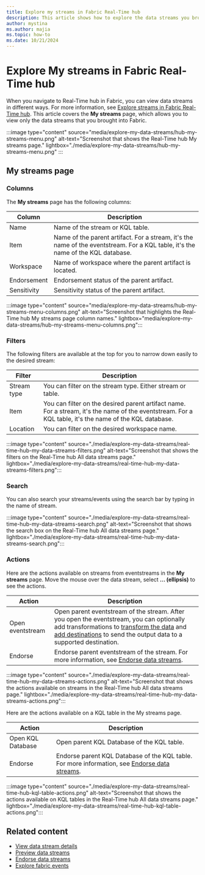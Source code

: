 ```yaml
---
title: Explore my streams in Fabric Real-Time hub
description: This article shows how to explore the data streams you brought into Fabric Real-Time hub. It provides details on My streams in the Real-Time hub user interface.
author: mystina
ms.author: majia
ms.topic: how-to
ms.date: 10/21/2024
---
```


# Explore My streams in Fabric Real-Time hub

When you navigate to Real-Time hub in Fabric, you can view data streams in different ways. For more information, see [Explore streams in Fabric Real-Time hub](explore-data-streams.md). This article covers the **My streams** page, which allows you to view only the data streams that you brought into Fabric.



:::image type="content" source="media/explore-my-data-streams/hub-my-streams-menu.png" alt-text="Screenshot that shows the Real-Time hub My streams page."  lightbox="./media/explore-my-data-streams/hub-my-streams-menu.png" :::

## My streams page

### Columns

The **My streams** page has the following columns:

| Column | Description |
| ------ | ----------- |
| Name | Name of the stream or KQL table. |
| Item | Name of the parent artifact. For a stream, it's the name of the eventstream. For a KQL table, it's the name of the KQL database. |
| Workspace | Name of workspace where the parent artifact is located. |
| Endorsement | Endorsement status of the parent artifact. |
| Sensitivity | Sensitivity status of the parent artifact. |

:::image type="content" source="media/explore-my-data-streams/hub-my-streams-menu-columns.png" alt-text="Screenshot that highlights the Real-Time hub My streams page column names."  lightbox="media/explore-my-data-streams/hub-my-streams-menu-columns.png":::

### Filters

The following filters are available at the top for you to narrow down easily to the desired stream:

| Filter | Description |
| ------ | --------- |
| Stream type | You can filter on the stream type. Either stream or table. |
| Item | You can filter on the desired parent artifact name. For a stream, it's the name of the eventstream. For a KQL table, it's the name of the KQL database. |
| Location | You can filter on the desired workspace name. |

:::image type="content" source="./media/explore-my-data-streams/real-time-hub-my-data-streams-filters.png" alt-text="Screenshot that shows the filters on the Real-Time hub All data streams page." lightbox="./media/explore-my-data-streams/real-time-hub-my-data-streams-filters.png":::

### Search

You can also search your streams/events using the search bar by typing in the name of stream.

:::image type="content" source="./media/explore-my-data-streams/real-time-hub-my-data-streams-search.png" alt-text="Screenshot that shows the search box on the Real-Time hub All data streams page." lightbox="./media/explore-my-data-streams/real-time-hub-my-data-streams-search.png":::

### Actions

Here are the actions available on streams from eventstreams in the **My streams** page. Move the mouse over the data stream, select **... (ellipsis)** to see the actions.

| Action | Description |
| ------ | ----------- |
| Open eventstream | Open parent eventstream of the stream. After you open the eventstream, you can optionally add transformations to [transform the data](../real-time-intelligence/event-streams/route-events-based-on-content.md#supported-operations) and [add destinations](../real-time-intelligence/event-streams/add-manage-eventstream-destinations.md) to send the output data to a supported destination. |
| Endorse | Endorse parent eventstream of the stream. For more information, see [Endorse data streams](endorse-data-streams.md). |

:::image type="content" source="./media/explore-my-data-streams/real-time-hub-my-data-streams-actions.png" alt-text="Screenshot that shows the actions available on streams in the Real-Time hub All data streams page." lightbox="./media/explore-my-data-streams/real-time-hub-my-data-streams-actions.png":::

Here are the actions available on a KQL table in the My streams page.

| Action | Description |
| ------ | ----------- |
| Open KQL Database | Open parent KQL Database of the KQL table. |
| Endorse | Endorse parent KQL Database of the KQL table. For more information, see [Endorse data streams](endorse-data-streams.md). |

:::image type="content" source="./media/explore-my-data-streams/real-time-hub-kql-table-actions.png" alt-text="Screenshot that shows the actions available on KQL tables in the Real-Time hub All data streams page." lightbox="./media/explore-my-data-streams/real-time-hub-kql-table-actions.png":::

## Related content

- [View data stream details](view-data-stream-details.md)
- [Preview data streams](preview-data-streams.md)
- [Endorse data streams](endorse-data-streams.md)
- [Explore fabric events](explore-fabric-events.md)
